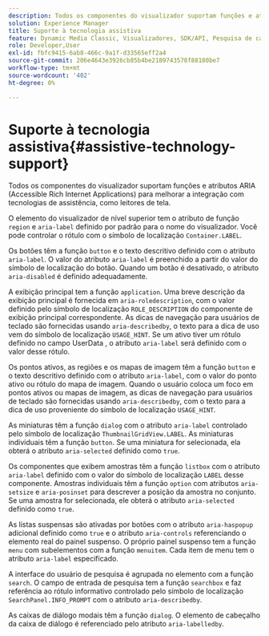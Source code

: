 ```yaml
---
description: Todos os componentes do visualizador suportam funções e atributos ARIA (Accessible Rich Internet Applications) para melhorar a integração com tecnologias de assistência, como leitores de tela.
solution: Experience Manager
title: Suporte à tecnologia assistiva
feature: Dynamic Media Classic, Visualizadores, SDK/API, Pesquisa de catálogo eletrônico, Acessibilidade
role: Developer,User
exl-id: fbfc9415-6ab8-466c-9a1f-d33565eff2a4
source-git-commit: 206e4643e3926cb85b4be2189743578f88180be7
workflow-type: tm+mt
source-wordcount: '402'
ht-degree: 0%

---
```


# Suporte à tecnologia assistiva{#assistive-technology-support}

Todos os componentes do visualizador suportam funções e atributos ARIA (Accessible Rich Internet Applications) para melhorar a integração com tecnologias de assistência, como leitores de tela.

O elemento do visualizador de nível superior tem o atributo de função `region` e `aria-label` definido por padrão para o nome do visualizador. Você pode controlar o rótulo com o símbolo de localização `Container.LABEL`.

Os botões têm a função `button` e o texto descritivo definido com o atributo `aria-label`. O valor do atributo `aria-label` é preenchido a partir do valor do símbolo de localização do botão. Quando um botão é desativado, o atributo `aria-disabled` é definido adequadamente.

A exibição principal tem a função `application`. Uma breve descrição da exibição principal é fornecida em `aria-roledescription`, com o valor definido pelo símbolo de localização `ROLE_DESCRIPTION` do componente de exibição principal correspondente. As dicas de navegação para usuários de teclado são fornecidas usando `aria-describedby`, o texto para a dica de uso vem do símbolo de localização `USAGE_HINT`. Se um ativo tiver um rótulo definido no campo UserData , o atributo `aria-label` será definido com o valor desse rótulo.

Os pontos ativos, as regiões e os mapas de imagem têm a função `button` e o texto descritivo definido com o atributo `aria-label`, com o valor do ponto ativo ou rótulo do mapa de imagem. Quando o usuário coloca um foco em pontos ativos ou mapas de imagem, as dicas de navegação para usuários de teclado são fornecidas usando `aria-describedby`, com o texto para a dica de uso proveniente do símbolo de localização `USAGE_HINT`.

As miniaturas têm a função `dialog` com o atributo `aria-label` controlado pelo símbolo de localização `ThumbnailGridView.LABEL`. As miniaturas individuais têm a função `button`. Se uma miniatura for selecionada, ela obterá o atributo `aria-selected` definido como `true`.

Os componentes que exibem amostras têm a função `listbox` com o atributo `aria-label` definido com o valor do símbolo de localização `LABEL` desse componente. Amostras individuais têm a função `option` com atributos `aria-setsize` e `aria-posinset` para descrever a posição da amostra no conjunto. Se uma amostra for selecionada, ele obterá o atributo `aria-selected` definido como `true`.

As listas suspensas são ativadas por botões com o atributo `aria-haspopup` adicional definido como `true` e o atributo `aria-controls` referenciando o elemento real do painel suspenso. O próprio painel suspenso tem a função `menu` com subelementos com a função `menuitem`. Cada item de menu tem o atributo `aria-label` especificado.

A interface do usuário de pesquisa é agrupada no elemento com a função `search`. O campo de entrada de pesquisa tem a função `searchbox` e faz referência ao rótulo informativo controlado pelo símbolo de localização `SearchPanel.INFO_PROMPT` com o atributo `aria-describedby`.

As caixas de diálogo modais têm a função `dialog`. O elemento de cabeçalho da caixa de diálogo é referenciado pelo atributo `aria-labelledby`.
